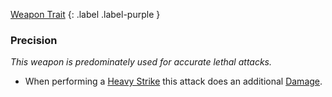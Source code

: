 
[Weapon Trait](Game/Core/Weapon-Traits)
{: .label .label-purple }

### Precision
*This weapon is predominately used for accurate lethal attacks.*
* When performing a [Heavy Strike](Game/Core/Attacks#Heavy%20Strike) this attack does an additional [Damage](Game/Core/Terminology#Damage).